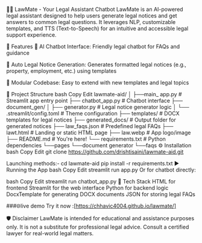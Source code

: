 🧑‍⚖ LawMate - Your Legal Assistant Chatbot
LawMate is an AI-powered legal assistant designed to help users generate legal notices and get answers to common legal questions. It leverages NLP, customizable templates, and TTS (Text-to-Speech) for an intuitive and accessible legal support experience.

🚀 Features
💬 AI Chatbot Interface: Friendly legal chatbot for FAQs and guidance

📄 Auto Legal Notice Generation: Generates formatted legal notices (e.g., property, employment, etc.) using templates

🧩 Modular Codebase: Easy to extend with new templates and legal topics

📂 Project Structure
bash
Copy
Edit
lawmate-aid/
│
├──main_ app.py                  # Streamlit app entry point
├── chatbot_app.py               # Chatbot interface
├── document_gen/
│   ├── generator.py             # Legal notice generator logic
│   └── .streamlit/config.toml   # Theme configuration
├── templates/                   # DOCX templates for legal notices
├── generated_docs/              # Output folder for generated notices
├── law_faqs.json                # Predefined legal FAQs
├── lawt.html                    # Landing or static HTML page
├── law.webp                     # App logo/image
├── README.md                    # You're here!
└── requirements.txt             # Python dependencies
└──pages
            └──document generator
              └──faqs 
⚙ Installation
bash
Copy
Edit
git clone https://github.com/drishtisaini/lawmate-aid.git

Launching methods:-
cd lawmate-aid
pip install -r requirements.txt
▶ Running the App
bash
Copy
Edit
streamlit run app.py
Or for chatbot directly:

bash
Copy
Edit
streamlit run chatbot_app.py
🧠 Tech Stack
HTML for frontend 
Streamlit for the web interface
Python for backend logic
DocxTemplate for generating DOCX documents
JSON for storing legal FAQs

###🌐live demo
Try it now :[https://chhavic4004.github.io/lawmate/]

🛡 Disclaimer
LawMate is intended for educational and assistance purposes only. It is not a substitute for professional legal advice. Consult a certified lawyer for real-world legal matters.